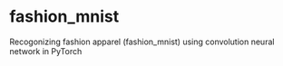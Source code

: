 # fashion_mnist
Recogonizing fashion apparel (fashion_mnist) using convolution neural network in PyTorch
